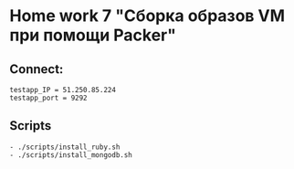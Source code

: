 # Home work 7 "Сборка образов VM при помощи Packer"

## Connect:
    testapp_IP = 51.250.85.224
    testapp_port = 9292

## Scripts
    - ./scripts/install_ruby.sh
    - ./scripts/install_mongodb.sh
    